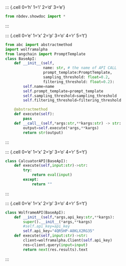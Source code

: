 

::: {.cell 0=‘h’ 1=‘i’ 2=‘d’ 3=‘e’}

``` python
from nbdev.showdoc import *
```

:::

::: {.cell 0=‘e’ 1=‘x’ 2=‘p’ 3=‘o’ 4=‘r’ 5=‘t’}

``` python
from abc import abstractmethod
import wolframalpha
from langchain import PromptTemplate
class BaseApI:
    def __init__(self,
                 name: str, # the name of API CALL
                 prompt_template:PromptTemplate,
                 sampling_threshold: float=0.2,
                 filtering_threshold: float=0.2):
        self.name=name 
        self.prompt_template=prompt_template 
        self.sampling_threshold=sampling_threshold 
        self.filtering_threshold=filtering_threshold 

    @abstractmethod
    def execute(self):
        pass
    def __call__(self,*args:str,**kargs:str) -> str:
        output=self.execute(*args,**kargs)
        return str(output)
```

:::

::: {.cell 0=‘e’ 1=‘x’ 2=‘p’ 3=‘o’ 4=‘r’ 5=‘t’}

``` python
class CalcuatorAPI(BaseApI):
    def execute(self,input:str)->str:
        try:
            return eval(input)
        except:
            return ""
```

:::

::: {.cell 0=‘e’ 1=‘x’ 2=‘p’ 3=‘o’ 4=‘r’ 5=‘t’}

``` python
class WolframeAPI(BaseApI):
    def __init__(self,*args,api_key:str,**kargs):
        super().__init__(*args,**kargs)
        #self.api_key=api_key
        self.api_key="4QR5HP-A8KLX2RG35"
    def execute(self,input:str)->str:
        client=wolframalpha.Client(self.api_key)
        res=client.query(input=input)
        return next(res.results).text
```

:::
